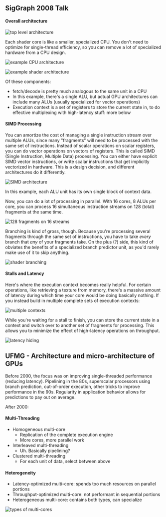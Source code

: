 ## SigGraph 2008 Talk

#### Overall architecture

![top level architecture](siggraph_gpu_overall.PNG)

Each shader core is like a smaller, specialized CPU. You don't need to optimize for single-thread efficiency, so you can remove a lot of specialized hardware from a CPU design.

![example CPU architecture](siggraph_cpu_design.PNG)

![example shader architecture](siggraph_slimmed_design.PNG)

Of these components:

- fetch/decode is pretty much analogous to the same unit in a CPU
- In this example, there's a single ALU, but actual GPU architectures can include many ALUs (usually specialized for vector operations)
- Execution context is a set of registers to store the current state in, to do effective multiplexing with high-latency stuff: more below

#### SIMD Processing

You can amortize the cost of managing a single instruction stream over multiple ALUs, since many "fragments" will need to be processed with the same set of instructions. Instead of scalar operations on scalar registers, you can do vector operations on vectors of registers. This is called SIMD (Single Instruction, Multiple Data) processing. You can either have explicit SIMD vector instructions, or write scalar instructions that get implicitly vectorized in hardware. This is a design decision, and different architectures do it differently.

![SIMD architecture](siggraph_multi_alu.PNG)

In this example, each ALU unit has its own single block of context data.

Now, you can do a lot of processing in parallel. With 16 cores, 8 ALUs per core, you can process 16 simultaneous instruction streams on 128 (total) fragments at the same time.

![128 fragments on 16 streams](siggraph_16_8_parallel.PNG)

Branching is kind of gross, though. Because you're processing several fragments through the same set of instructions, you have to take *every* branch that *any* of your fragments take. On the plus (?) side, this kind of obviates the benefits of a specialized branch predictor unit, as you'd rarely make use of it to skip anything.

![shader branching](siggraph_shader_branch.PNG)

#### Stalls and Latency

Here's where the execution context becomes really helpful. For certain operations, like retrieving a texture from memory, there's a massive amount of latency during which time your core would be doing basically nothing. If you instead build in multiple complete sets of execution contexts:

![multiple contexts](siggraph_multi_context.PNG)

While you're waiting for a stall to finish, you can store the current state in a context and switch over to another set of fragments for processing. This allows you to minimize the effect of high-latency operations on throughput.

![latency hiding](siggraph_latency_hiding.PNG)

## UFMG - Architecture and micro-architecture of GPUs

Before 2000, the focus was on improving single-threaded performance (reducing latency). Pipelining in the 80s, superscalar processors using branch prediction, out-of-order execution, other tricks to improve performance in the 90s. Regularity in application behavior allows for predictions to pay out on average.

After 2000:

#### Multi-Threading
- Homogeneous multi-core
  - Replication of the complete execution engine
  - More cores, more parallel work
- Interleaved multi-threading
  - Uh. Basically pipelining?
- Clustered multi-threading
  - For each unit of data, select between above

#### Heterogeneity
- Latency-optimized multi-core: spends too much resources on parallel portions
- Throughput-optimized multi-core: not performant in sequential portions
- Heterogeneous multi-core: contains both types, can specialize

![types of multi-cores](ufmg_heterogeneity.PNG)
